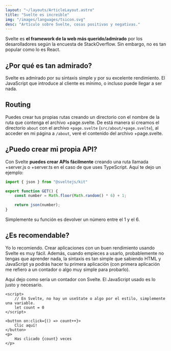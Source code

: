 ```yaml
---
layout: "~/layouts/ArticleLayout.astro"
title: "Svelte es increible"
img: "/images/languages/tsicon.svg"
desc: "Artículo sobre Svelte, cosas positivas y negativas."
---
```


Svelte es **el framework de la web más querido/admirado** por los desarolladores según la encuesta de StackOverflow. Sin embargo, no es tan popular como lo es React.

## ¿Por qué es tan admirado?

Svelte es admirado por su sintaxis simple y por su excelente rendimiento. El JavaScript que introduce al cliente es mínimo, o incluso puede llegar a ser nada.  

## Routing

Puedes crear tus propias rutas creando un directorio con el nombre de la ruta que contenga el archivo +page.svelte. De está manera si creamos el directorio `about` con el archivo `+page.svelte` (`src/about/+page.svelte`), al acceder en mi página a `/about`, veré el contenido del archivo +page.svelte.


## ¿Puedo crear mi propia API? 

Con Svelte **puedes crear APIs fácilmente** creando una ruta llamada +server.js o +server.ts en el caso de que uses TypeScript. Aquí te dejo un ejemplo:

```ts
import { json } from "@sveltejs/kit"

export function GET() {
	const number = Math.floor(Math.random() * 6) + 1;

	return json(number);
}
```

Simplemente su función es devolver un número entre el 1 y el 6.




## ¿Es recomendable?

Yo lo recomiendo. Crear aplicaciones con un buen rendimiento usando Svelte es muy fácil. Además, cuando empieces a usarlo, probablemente no tengas que aprender nada, la sintaxis es tan simple que sabiendo HTML y JavaScript ya podrás hacer tu primera aplicación (con primera aplicación me refiero a un contador o algo muy simple para probarlo).

Aquí dejo como sería un contador con Svelte. El JavaScript usado es lo justo y necesario.

```svelte
<script>
    // En Svelte, no hay un useState o algo por el estilo, simplemente una variable.
    let count = 0
</script>

<button on:click={() => count++}>
    Clic aquí!
</button>
<p>
    Has clicado {count} veces
</p>
```
